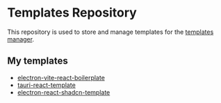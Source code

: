 # Templates Repository

This repository is used to store and manage templates for the [templates manager](https://github.com/Donovan-Ye/template-manager).

## My templates
<!-- tm-list-start -->

- [electron-vite-react-boilerplate](https://git@github.com/Donovan-Ye/electron-vite-react-boilerplate)
- [tauri-react-template](https://git@github.com/Donovan-Ye/tauri-react-template)
- [electron-react-shadcn-template](https://git@github.com/Donovan-Ye/electron-react-shadcn-template)

<!-- tm-list-end -->